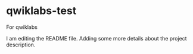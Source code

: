 # qwiklabs-test
For qwiklabs

I am editing the README file. Adding some more details about the project description.
